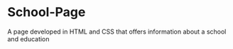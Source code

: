 # School-Page
A page developed in HTML and CSS that offers information about a school and education
